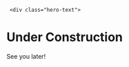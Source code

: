 <!DOCTYPE html>
<html lang="en" >
<head>
  <meta charset="UTF-8">
  <title>CodePen - Coming soon page</title>
  <link rel="stylesheet" href="./style.css">

</head>
<body>
<!-- partial:index.partial.html -->
<!doctype html>
<html lang="en">
<head>
  <meta charset="utf-8">
  <title>Coming soon</title>
    <meta name="Coming soon" content="Coming soon page">
  <meta name="Alexandra Rosenmann" content="alexandrarosenmann">

  <link rel="stylesheet" href="css/styles.css?v=1.0">

</head>
  <body>
    <style>
      </style>
    <div class="blur">
    <div class="hero-image">
      
     <div class="hero-text">
   <span><h1>Under Construction</h1>
     <p>See you later!</p></span>
      </div>
    </div>
  </body>
  <html>
<!-- partial -->
  
</body>
</html>
